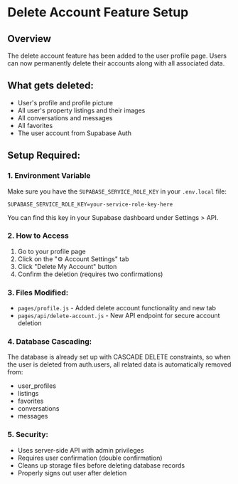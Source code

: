 # Delete Account Feature Setup

## Overview
The delete account feature has been added to the user profile page. Users can now permanently delete their accounts along with all associated data.

## What gets deleted:
- User's profile and profile picture
- All user's property listings and their images
- All conversations and messages
- All favorites
- The user account from Supabase Auth

## Setup Required:

### 1. Environment Variable
Make sure you have the `SUPABASE_SERVICE_ROLE_KEY` in your `.env.local` file:
```
SUPABASE_SERVICE_ROLE_KEY=your-service-role-key-here
```

You can find this key in your Supabase dashboard under Settings > API.

### 2. How to Access
1. Go to your profile page
2. Click on the "⚙️ Account Settings" tab
3. Click "Delete My Account" button
4. Confirm the deletion (requires two confirmations)

### 3. Files Modified:
- `pages/profile.js` - Added delete account functionality and new tab
- `pages/api/delete-account.js` - New API endpoint for secure account deletion

### 4. Database Cascading:
The database is already set up with CASCADE DELETE constraints, so when the user is deleted from auth.users, all related data is automatically removed from:
- user_profiles
- listings
- favorites  
- conversations
- messages

### 5. Security:
- Uses server-side API with admin privileges
- Requires user confirmation (double confirmation)
- Cleans up storage files before deleting database records
- Properly signs out user after deletion